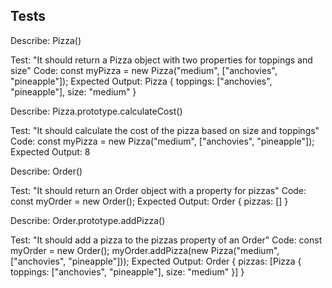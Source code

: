 ## Tests

Describe: Pizza()

Test: "It should return a Pizza object with two properties for toppings and size"
Code: const myPizza = new Pizza("medium", ["anchovies", "pineapple"]);
Expected Output: Pizza { toppings: ["anchovies", "pineapple"], size: "medium" }

Describe: Pizza.prototype.calculateCost()

Test: "It should calculate the cost of the pizza based on size and toppings"
Code: const myPizza = new Pizza("medium", ["anchovies", "pineapple"]);
Expected Output: 8

Describe: Order()

Test: "It should return an Order object with a property for pizzas"
Code: const myOrder = new Order();
Expected Output: Order { pizzas: [] }

Describe: Order.prototype.addPizza()

Test: "It should add a pizza to the pizzas property of an Order"
Code: const myOrder = new Order();
myOrder.addPizza(new Pizza("medium", ["anchovies", "pineapple"]));
Expected Output: Order { pizzas: [Pizza { toppings: ["anchovies", "pineapple"], size: "medium" }] }
